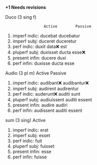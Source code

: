 **+1 Needs revisions**

Duco (3 sing f)

                     Active        Passive
1. imperf indic: ducebat        ducebatur
2. imperf subj: duceret       duceretur
3. perf indic: duxit          data❌ est
4. pluperf subj: duxisset     ducta esse❌
5. present infin: ducere      duxi 
6. perf infin: duxisse        ducta esse



Audio (3 pl m)
                    Active        Passive
1. imperf indic: audibant❌       audibantur❌
2. imperf subj: audirent        audirentur
3. perf indic: auderunt❌         auditi sunt
4. pluperf subj: audiuissent    auditi essent
5. present infin: audire        audiri
6. perf infin:  audissent       auditi essent


sum (3 sing) 
                  Active        
1. imperf indic: erat
2. imperf subj: esset
3. perf indic: fuit
4. pluperf subj: fuisset
5. present infin: esse
6. perf infin:  fuisse
